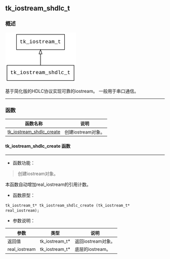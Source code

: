 ## tk\_iostream\_shdlc\_t
### 概述
![image](images/tk_iostream_shdlc_t_0.png)

基于简化版的HDLC协议实现可靠的iostream。
一般用于串口通信。

----------------------------------
### 函数
<p id="tk_iostream_shdlc_t_methods">

| 函数名称 | 说明 | 
| -------- | ------------ | 
| <a href="#tk_iostream_shdlc_t_tk_iostream_shdlc_create">tk\_iostream\_shdlc\_create</a> | 创建iostream对象。 |
#### tk\_iostream\_shdlc\_create 函数
-----------------------

* 函数功能：

> <p id="tk_iostream_shdlc_t_tk_iostream_shdlc_create">创建iostream对象。
本函数自动增加real_iostream的引用计数。


* 函数原型：

```
tk_iostream_t* tk_iostream_shdlc_create (tk_iostream_t* real_iostream);
```

* 参数说明：

| 参数 | 类型 | 说明 |
| -------- | ----- | --------- |
| 返回值 | tk\_iostream\_t* | 返回iostream对象。 |
| real\_iostream | tk\_iostream\_t* | 底层的iostream。 |
